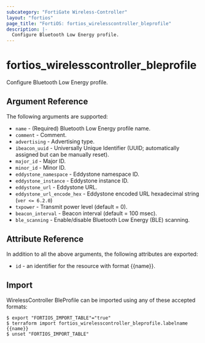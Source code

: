 ```yaml
---
subcategory: "FortiGate Wireless-Controller"
layout: "fortios"
page_title: "FortiOS: fortios_wirelesscontroller_bleprofile"
description: |-
  Configure Bluetooth Low Energy profile.
---
```


# fortios_wirelesscontroller_bleprofile
Configure Bluetooth Low Energy profile.

## Argument Reference

The following arguments are supported:

* `name` - (Required) Bluetooth Low Energy profile name.
* `comment` - Comment.
* `advertising` - Advertising type.
* `ibeacon_uuid` - Universally Unique Identifier (UUID; automatically assigned but can be manually reset).
* `major_id` - Major ID.
* `minor_id` - Minor ID.
* `eddystone_namespace` - Eddystone namespace ID.
* `eddystone_instance` - Eddystone instance ID.
* `eddystone_url` - Eddystone URL.
* `eddystone_url_encode_hex` - Eddystone encoded URL hexadecimal string (`ver <= 6.2.0`)
* `txpower` - Transmit power level (default = 0).
* `beacon_interval` - Beacon interval (default = 100 msec).
* `ble_scanning` - Enable/disable Bluetooth Low Energy (BLE) scanning.


## Attribute Reference

In addition to all the above arguments, the following attributes are exported:
* `id` - an identifier for the resource with format {{name}}.

## Import

WirelessController BleProfile can be imported using any of these accepted formats:
```
$ export "FORTIOS_IMPORT_TABLE"="true"
$ terraform import fortios_wirelesscontroller_bleprofile.labelname {{name}}
$ unset "FORTIOS_IMPORT_TABLE"
```
